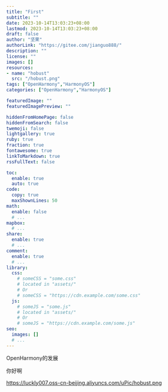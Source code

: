```yaml
---
title: "First"
subtitle: ""
date: 2023-10-14T13:03:23+08:00
lastmod: 2023-10-14T13:03:23+08:00
draft: false
author: "坚果"
authorLink: "https://gitee.com/jianguo888/"
description: ""
license: ""
images: []
resources:
- name: "hobust"
  src: "/hobust.png"
tags: ["OpenHarmony","HarmonyOS"]
categories: ["OpenHarmony","HarmonyOS"]

featuredImage: ""
featuredImagePreview: ""

hiddenFromHomePage: false
hiddenFromSearch: false
twemoji: false
lightgallery: true
ruby: true
fraction: true
fontawesome: true
linkToMarkdown: true
rssFullText: false

toc:
  enable: true
  auto: true
code:
  copy: true
  maxShownLines: 50
math:
  enable: false
  # ...
mapbox:
  # ...
share:
  enable: true
  # ...
comment:
  enable: true
  # ...
library:
  css:
    # someCSS = "some.css"
    # located in "assets/"
    # Or
    # someCSS = "https://cdn.example.com/some.css"
  js:
    # someJS = "some.js"
    # located in "assets/"
    # Or
    # someJS = "https://cdn.example.com/some.js"
seo:
  images: []
  # ...
---
```


OpenHarmony的发展



<!--more-->

你好啊

https://luckly007.oss-cn-beijing.aliyuncs.com/uPic/hobust.png
